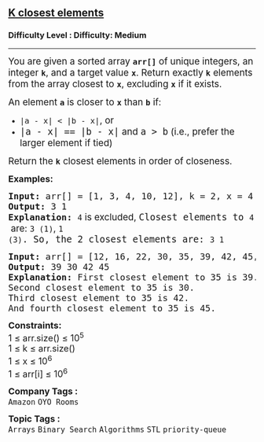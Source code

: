 <h2><a href="https://www.geeksforgeeks.org/problems/k-closest-elements3619/1">K closest elements</a></h2><h3>Difficulty Level : Difficulty: Medium</h3><hr><div class="problems_problem_content__Xm_eO"><p data-start="0" data-end="183"><span style="font-size: 14pt;">You are given a sorted array <strong><code data-start="29" data-end="36">arr[]</code></strong> of unique integers, an integer <strong><code data-start="68" data-end="71">k</code></strong>, and a target value <strong><code data-start="92" data-end="95">x</code></strong>. Return exactly <strong><code data-start="112" data-end="115">k</code></strong> elements from the array closest to <strong><code data-start="151" data-end="154">x</code></strong>, excluding <code data-start="166" data-end="169"><strong>x</strong></code> if it exists.</span></p>
<p data-start="185" data-end="229"><span style="font-size: 14pt;">An element <strong><code data-start="196" data-end="199">a</code></strong> is closer to <strong><code data-start="213" data-end="216">x</code></strong> than <strong><code data-start="222" data-end="225">b</code></strong> if:</span></p>
<p><span style="font-size: 14pt;"> </span></p>
<ul>
<li><span style="font-size: 14pt;"><code data-start="233" data-end="252">|a - x| &lt; |b - x|</code>, or</span></li>
<li><code style="font-size: 14pt;" data-start="261" data-end="281">|a - x| == |b - x|</code><span style="font-size: 14pt;"> and </span><code style="font-size: 14pt;" data-start="286" data-end="293">a &gt; b</code><span style="font-size: 14pt;"> (i.e., prefer the larger element if tied)</span></li>
</ul>
<p><span style="font-size: 14pt;"> </span></p>
<p data-start="122" data-end="249"><span style="font-size: 14pt;"> </span></p>
<p data-start="337" data-end="416" data-is-last-node="" data-is-only-node=""><span style="font-size: 14pt;">Return the <strong><code data-start="348" data-end="351">k</code></strong> closest elements in order of closeness.</span></p>
<p><span style="font-size: 18px;"><strong>Examples:</strong></span></p>
<pre><span style="font-size: 18px;"><strong>Input: </strong>arr[] = [1, 3, 4, 10, 12], k = 2, x = 4
<strong>Output:</strong> 3 1
<strong>Explanation:</strong> </span><span style="font-size: 14pt;"><code data-start="165" data-end="168">4</code><span style="font-family: -apple-system, BlinkMacSystemFont, 'Segoe UI', Roboto, Oxygen, Ubuntu, Cantarell, 'Open Sans', 'Helvetica Neue', sans-serif;"> is excluded, </span>Closest elements to <code data-start="206" data-end="209">4</code><span style="font-family: -apple-system, BlinkMacSystemFont, 'Segoe UI', Roboto, Oxygen, Ubuntu, Cantarell, 'Open Sans', 'Helvetica Neue', sans-serif;"> are: </span><code data-start="219" data-end="226">3 (1)</code><span style="font-family: -apple-system, BlinkMacSystemFont, 'Segoe UI', Roboto, Oxygen, Ubuntu, Cantarell, 'Open Sans', 'Helvetica Neue', sans-serif;">, </span><code data-start="228" data-end="235">1 (3)</code>. So, the 2 closest elements are: <code data-start="272" data-end="277" data-is-last-node="">3 1</code></span></pre>
<pre><span style="font-size: 18px;"><strong>Input: </strong>arr[] = [12, 16, 22, 30, 35, 39, 42, 45, 48, 50, 53, 55, 56], k = 4, x = 35
<strong>Output:</strong> 39 30 42 45
<strong>Explanation:</strong> </span><span style="font-size: 18px;">First closest element to 35 is 39.
Second closest element to 35 is 30.
Third closest element to 35 is 42.
And fourth closest element to 35 is 45.</span></pre>
<p><span style="font-size: 18px;"><strong>Constraints:</strong><br>1 ≤ arr.size() ≤ 10<sup>5</sup><br>1 ≤ k ≤ arr.size()<br>1 ≤ x ≤ 10<sup>6</sup></span><br><span style="font-size: 18px;">1 ≤ arr[i] ≤ 10<sup>6</sup></span></p></div><p><span style=font-size:18px><strong>Company Tags : </strong><br><code>Amazon</code>&nbsp;<code>OYO Rooms</code>&nbsp;<br><p><span style=font-size:18px><strong>Topic Tags : </strong><br><code>Arrays</code>&nbsp;<code>Binary Search</code>&nbsp;<code>Algorithms</code>&nbsp;<code>STL</code>&nbsp;<code>priority-queue</code>&nbsp;
